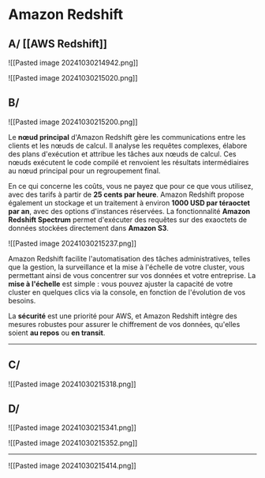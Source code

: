 
# Amazon Redshift



## A/ [[AWS Redshift]]


![[Pasted image 20241030214942.png]]


![[Pasted image 20241030215020.png]]



## B/

![[Pasted image 20241030215200.png]]

Le **nœud principal** d'Amazon Redshift gère les communications entre les clients et les nœuds de calcul. Il analyse les requêtes complexes, élabore des plans d'exécution et attribue les tâches aux nœuds de calcul. Ces nœuds exécutent le code compilé et renvoient les résultats intermédiaires au nœud principal pour un regroupement final.

En ce qui concerne les coûts, vous ne payez que pour ce que vous utilisez, avec des tarifs à partir de **25 cents par heure**. Amazon Redshift propose également un stockage et un traitement à environ **1000 USD par téraoctet par an**, avec des options d'instances réservées. La fonctionnalité **Amazon Redshift Spectrum** permet d'exécuter des requêtes sur des exaoctets de données stockées directement dans **Amazon S3**.


![[Pasted image 20241030215237.png]]

Amazon Redshift facilite l'automatisation des tâches administratives, telles que la gestion, la surveillance et la mise à l'échelle de votre cluster, vous permettant ainsi de vous concentrer sur vos données et votre entreprise. La **mise à l'échelle** est simple : vous pouvez ajuster la capacité de votre cluster en quelques clics via la console, en fonction de l'évolution de vos besoins.

La **sécurité** est une priorité pour AWS, et Amazon Redshift intègre des mesures robustes pour assurer le chiffrement de vos données, qu'elles soient **au repos** ou **en transit**.



---

## C/

![[Pasted image 20241030215318.png]]


## D/


![[Pasted image 20241030215341.png]]

![[Pasted image 20241030215352.png]]



----


![[Pasted image 20241030215414.png]]

